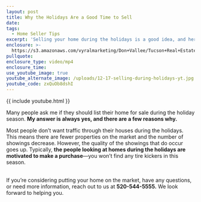 ```yaml
---
layout: post
title: Why the Holidays Are a Good Time to Sell
date:
tags:
  - Home Seller Tips
excerpt: 'Selling your home during the holidays is a good idea, and here’s why.'
enclosure: >-
  https://s3.amazonaws.com/vyralmarketing/Don+Vallee/Tucson+Real+Estate+Agent-+Why+the+Holidays+Are+a+Good+Time+to+Sell.mp4
pullquote:
enclosure_type: video/mp4
enclosure_time:
use_youtube_image: true
youtube_alternate_image: /uploads/12-17-selling-during-holidays-yt.jpg
youtube_code: zxQuOb8dshI
---
```


{{ include youtube.html }}

Many people ask me if they should list their home for sale during the holiday season. **My answer is always yes, and there are a few reasons why.**

Most people don’t want traffic through their houses during the holidays. This means there are fewer properties on the market and the number of showings decrease. However, the quality of the showings that do occur goes up. Typically, **the people looking at homes during the holidays are motivated to make a purchase**—you won’t find any tire kickers in this season.

<br>If you’re considering putting your home on the market, have any questions, or need more information, reach out to us at **520-544-5555.** We look forward to helping you.